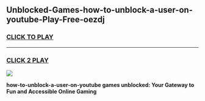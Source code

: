 
## Unblocked-Games-how-to-unblock-a-user-on-youtube-Play-Free-oezdj
<h3>
<a href="https://premium76.site?title=how-to-unblock-a-user-on-youtube&ref=23A">CLICK TO PLAY</a></h3>
<hr>

<h3>
<a href="https://premium76.site?title=how-to-unblock-a-user-on-youtube&ref=23A">CLICK 2 PLAY</a>
  
</h3>

<a href="https://premium76.site?title=how-to-unblock-a-user-on-youtube&ref=23A"><img src="https://clearcache.store/games.png"></a>


**how-to-unblock-a-user-on-youtube games unblocked: Your Gateway to Fun and Accessible Online Gaming**
